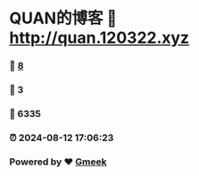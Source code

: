 # QUAN的博客 :link: http://quan.120322.xyz 
### :page_facing_up: [8](http://quan.120322.xyz/tag.html) 
### :speech_balloon: 3 
### :hibiscus: 6335 
### :alarm_clock: 2024-08-12 17:06:23 
### Powered by :heart: [Gmeek](https://github.com/Meekdai/Gmeek)
